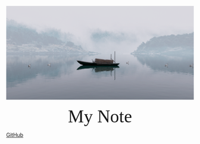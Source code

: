 ![homeImage](./homeImage/homeImage.png)

<div align="center"> <font face="黑体" size=10>    My Note    </font> </div>

[GitHub](./read1.md)
